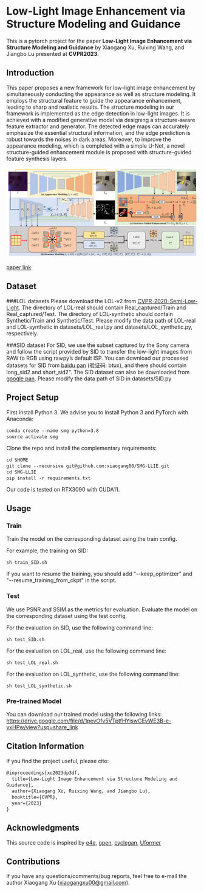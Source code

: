 # Low-Light Image Enhancement via Structure Modeling and Guidance

This is a pytorch project for the paper **Low-Light Image Enhancement via Structure Modeling and Guidance** by Xiaogang Xu, Ruixing Wang, and Jiangbo Lu presented at **CVPR2023**.


## Introduction
This paper proposes a new framework for low-light image enhancement by simultaneously conducting the appearance as well as structure modeling. 
It employs the structural feature to guide the appearance enhancement, leading to sharp and realistic results. The structure modeling in our framework is implemented as the edge detection in low-light images. 
It is achieved with a modified generative model via designing a structure-aware feature extractor and generator.
The detected edge maps can accurately emphasize the essential structural information, and the edge prediction is robust towards the noises in dark areas. 
Moreover, to improve the appearance modeling, which is completed with a simple U-Net, a novel structure-guided enhancement module is proposed with structure-guided feature synthesis layers.

<img src="./paper/framework.png" width="900"/>

[paper link](https://github.com/xiaogang00/SMG-LLIE/blob/main/paper/paper.pdf)

## Dataset
###LOL datasets
Please download the LOL-v2 from [CVPR-2020-Semi-Low-Light](https://github.com/flyywh/CVPR-2020-Semi-Low-Light).
The directory of LOL-real should contain Real_captured/Train and Real_captured/Test.
The directory of LOL-synthetic should contain Synthetic/Train and Synthetic/Test.
Please modify the data path of LOL-real and LOL-synthetic in datasets/LOL_real.py and datasets/LOL_synthetic.py, respectively.

###SID dataset
For SID, we use the subset captured by the Sony camera and follow the script provided by SID to transfer the low-light images from RAW to RGB using rawpy’s default ISP.
You can download our processed datasets for SID from [baidu pan](https://pan.baidu.com/s/1Qol_4GsIjGDR8UT9IRZbBQ) (验证码: btux), and there should contain long_sid2 and short_sid2".
The SID dataset can also be downloaded from [google pan](https://drive.google.com/drive/folders/1eQ-5Z303sbASEvsgCBSDbhijzLTWQJtR?usp=share_link).
Please modify the data path of SID in datasets/SID.py

## Project Setup

First install Python 3. We advise you to install Python 3 and PyTorch with Anaconda:

```
conda create --name smg python=3.8
source activate smg
```

Clone the repo and install the complementary requirements:
```
cd $HOME
git clone --recursive git@github.com:xiaogang00/SMG-LLIE.git
cd SMG-LLIE
pip install -r requirements.txt
```

Our code is tested on RTX3090 with CUDA11.

## Usage

### Train
Train the model on the corresponding dataset using the train config.

For example, the training on SID:
```
sh train_SID.sh
```

If you want to resume the training, you should add "--keep_optimizer" and "--resume_training_from_ckpt" in the script.

### Test

We use PSNR and SSIM as the metrics for evaluation. Evaluate the model on the corresponding dataset using the test config.

For the evaluation on SID, use the following command line:
```
sh test_SID.sh
```

For the evaluation on LOL_real, use the following command line:
```
sh test_LOL_real.sh
```

For the evaluation on LOL_synthetic, use the following command line:
```
sh test_LOL_synthetic.sh
```

### Pre-trained Model

You can download our trained model using the following links: https://drive.google.com/file/d/1pevOfv5VTptfHYiswGEvWE3B-e-vxHPw/view?usp=share_link

## Citation Information

If you find the project useful, please cite:

```
@inproceedings{xu2023dp3df,
  title={Low-Light Image Enhancement via Structure Modeling and Guidance},
  author={Xiaogang Xu, Ruixing Wang, and Jiangbo Lu},
  booktitle={CVPR},
  year={2023}
}
```


## Acknowledgments
This source code is inspired by [e4e](https://github.com/omertov/encoder4editing), [gpen](https://github.com/yangxy/GPEN), [cyclegan](https://github.com/junyanz/pytorch-CycleGAN-and-pix2pix), [Uformer](https://github.com/ZhendongWang6/Uformer)

## Contributions
If you have any questions/comments/bug reports, feel free to e-mail the author Xiaogang Xu ([xiaogangxu00@gmail.com](xiaogangxu00@gmail.com)).
